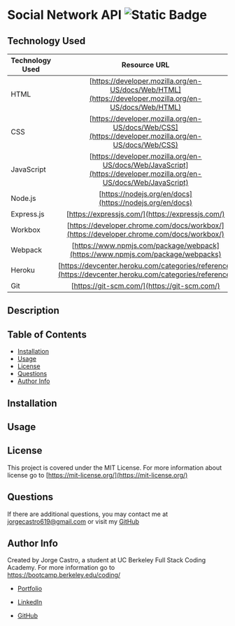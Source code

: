 # Social Network API ![Static Badge](https://img.shields.io/badge/license-MIT-blue)

## Technology Used

| Technology Used |                                                    Resource URL                                                    |
| --------------- | :----------------------------------------------------------------------------------------------------------------: |
| HTML            |       [https://developer.mozilla.org/en-US/docs/Web/HTML](https://developer.mozilla.org/en-US/docs/Web/HTML)       |
| CSS             |        [https://developer.mozilla.org/en-US/docs/Web/CSS](https://developer.mozilla.org/en-US/docs/Web/CSS)        |
| JavaScript      | [https://developer.mozilla.org/en-US/docs/Web/JavaScript](https://developer.mozilla.org/en-US/docs/Web/JavaScript) |
| Node.js         |                              [https://nodejs.org/en/docs](https://nodejs.org/en/docs)                              |
| Express.js      |                                  [https://expressjs.com/](https://expressjs.com/)                                  |
| Workbox         |              [https://developer.chrome.com/docs/workbox/](https://developer.chrome.com/docs/workbox/)              |
| Webpack         |                  [https://www.npmjs.com/package/webpack](https://www.npmjs.com/package/webpacks)                   |
| Heroku          |       [https://devcenter.heroku.com/categories/reference](https://devcenter.heroku.com/categories/reference)       |
| Git             |                                    [https://git-scm.com/](https://git-scm.com/)                                    |

## Description

## Table of Contents

- [Installation](#installation)
- [Usage](#usage)
- [License](#license)
- [Questions](#questions)
- [Author Info](#author-info)

## Installation

## Usage

## License

This project is covered under the MIT License. For more information about license go to [https://mit-license.org/](https://mit-license.org/)

## Questions

If there are additional questions, you may contact me at jorgecastro619@gmail.com or visit my [GitHub](https://github.com/Jacastro619)

## Author Info

Created by Jorge Castro, a student at UC Berkeley Full Stack Coding Academy. For more information go to https://bootcamp.berkeley.edu/coding/

- [Portfolio](https://jacastro619.github.io/my-portfolio/)

- [LinkedIn](https://www.linkedin.com/in/jorge-castro-2a9545177/)

- [GitHub](https://www.linkedin.com/in/jorge-castro-2a9545177/)
